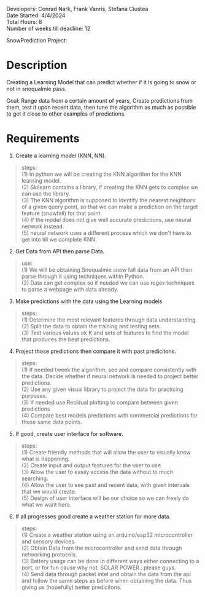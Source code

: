 Developers: Conrad Nark, Frank Vanris, Stefana Ciustea <br>
Date Started: 4/4/2024<br>
Total Hours: 8<br>
Number of weeks till deadline: 12

SnowPrediction Project:

# Description
 Creating a Learning Model that can predict whether if it is going to snow or not in snoqualmie pass.

Goal: Range data from a certain amount of years, Create predictions from them, test it upon recent data, then tune the algorithm as much as possible to get it close
to other examples of predictions.


# Requirements

1. Create a learning model (KNN, NN).<br>
> steps:<br>
>(1) In python we will be creating the KNN algorithm for the KNN learning model.<br>
>(2) Skilearn contains a library, if creating the KNN gets to complex we can use the library.<br>
>(3) The KNN algorithm is supposed to identify the nearest neighbors of a given query point, so that we can make a prediction on the target feature (snowfall) for that point.<br>
>(4) If the model does not give well accurate predictions, use neural network instead.<br>
>(5) neural network uses a different process which we don't have to get into till we complete KNN.

2. Get Data from API then parse Data.<br>
> use:<br>
>(1) We will be obtaining Snoqualmie snow fall data from an API then parse through it using techniques within Python.<br>
>(2) Data can get complex so if needed we can use regex techniques to parse a webpage with data already.<br>

3. Make predictions with the data using the Learning models<br>
>steps:<br>
>(1) Determine the most relevant features through data understanding. <br>
>(2) Split the data to obtain the training and testing sets.<br>
>(3) Test various values ok K and sets of features to find the model that produces the best predictions.<br>

4. Project those predictions then compare it with past predicitons.<br>
>steps:<br>
>(1) If needed tweek the algorithm, see and compare consistently with the data. Decide whether if neural network is needed to project better predictions.<br>
>(2) Use any given visual library to project the data for practicing purposes.<br>
>(3) If needed use Residual plotting to compare between given predictions<br>
>(4) Compare best models predictions with commercial predictions for those same data points.<br>

5. If good, create user interface for software.<br>
> steps:<br>
>(1) Create friendly methods that will allow the user to visually know what is happening.<br>
>(2) Create input and output features for the user to use.<br>
>(3) Allow the user to easily access the data without to much searching.<br>
>(4) Allow the user to see past and recent data, with given intervals that we would create.<br>
>(5) Design of user interface will be our choice so we can freely do what we want here.<br>

6. If all progresses good create a weather station for more data.<br>
> steps:<br>
>(1) Create a weather station using an arduino/esp32 microcontroller and sensory devices.<br>
>(2) Obtain Data from the microcontroller and send data through networking protocols.<br>
>(3) Battery usage can be done in different ways either connecting to a port, or for fun cause why not: SOLAR POWER...please guys.<br>
>(4) Send data through packet intel and obtain the data from the api and follow the same steps as before when obtaining the data. Thus giving us (hopefully) better predicitons.



